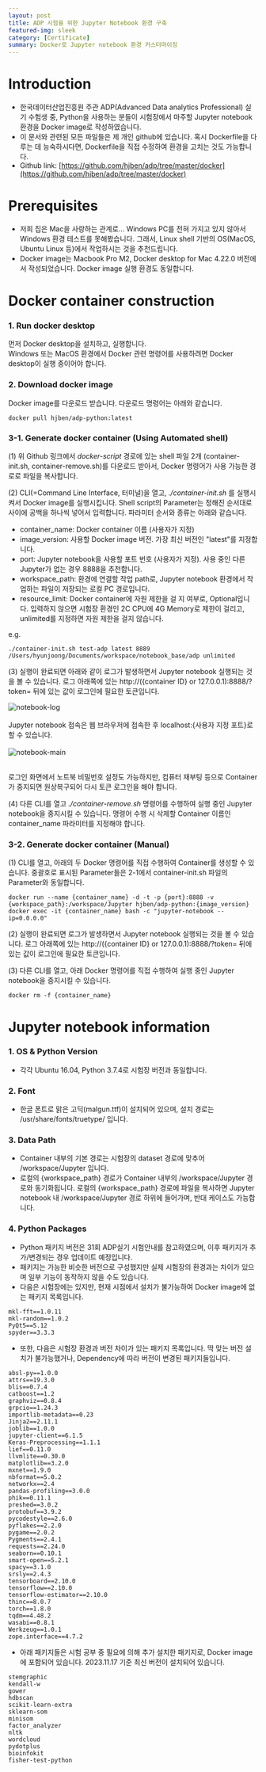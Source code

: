 ```yaml
---
layout: post
title: ADP 시험을 위한 Jupyter Notebook 환경 구축
featured-img: sleek
category: [Certificate]
summary: Docker로 Jupyter notebook 환경 커스터마이징
---
```


# Introduction
- 한국데이터산업진흥원 주관 ADP(Advanced Data analytics Professional) 실기 수험생 중, Python을 사용하는 분들이 시험장에서 마주할 Jupyter notebook 환경을 Docker image로 작성하였습니다.
- 이 문서와 관련된 모든 파일들은 제 개인 github에 있습니다. 혹시 Dockerfile을 다루는 데 능숙하시다면, Dockerfile을 직접 수정하여 환경을 고치는 것도 가능합니다.
- Github link: [https://github.com/hjben/adp/tree/master/docker](https://github.com/hjben/adp/tree/master/docker)   

# Prerequisites
- 저희 집은 Mac을 사랑하는 관계로... Windows PC를 전혀 가지고 있지 않아서 Windows 환경 테스트를 못해봤습니다. 그래서, Linux shell 기반의 OS(MacOS, Ubuntu Linux 등)에서 작업하시는 것을 추천드립니다.
- Docker image는 Macbook Pro M2, Docker desktop for Mac 4.22.0 버전에서 작성되었습니다. Docker image 실행 환경도 동일합니다.

# Docker container construction
### 1. Run docker desktop
먼저 Docker desktop을 설치하고, 실행합니다. <br>
Windows 또는 MacOS 환경에서 Docker 관련 명령어를 사용하려면 Docker desktop이 실행 중이어야 합니다.

### 2. Download docker image
Docker image를 다운로드 받습니다. 다운로드 명령어는 아래와 같습니다.
```
docker pull hjben/adp-python:latest
```

### 3-1. Generate docker container (Using Automated shell)
(1) 위 Github 링크에서 _docker-script_ 경로에 있는 shell 파일 2개 (container-init.sh, container-remove.sh)를 다운로드 받아서, Docker 명령어가 사용 가능한 경로로 파일을 복사합니다.

(2) CLI(=Command Line Interface, 터미널)을 열고, _./container-init.sh_ 를 실행시켜서 Docker image를 실행시킵니다. Shell script의 Parameter는 정해진 순서대로 사이에 공백을 하나씩 넣어서 입력합니다. 파라미터 순서와 종류는 아래와 같습니다.
- container_name: Docker container 이름 (사용자가 지정)
- image_version: 사용할 Docker image 버전. 가장 최신 버전인 "latest"를 지정합니다.
- port: Jupyter notebook을 사용할 포트 번호 (사용자가 지정). 사용 중인 다른 Jupyter가 없는 경우 8888을 추천합니다.
- workspace_path: 환경에 연결할 작업 path로, Jupyter notebook 환경에서 작업하는 파일이 저장되는 로컬 PC 경로입니다.
- resource_limit: Docker container에 자원 제한을 걸 지 여부로, Optional입니다. 입력하지 않으면 시험장 환경인 2C CPU에 4G Memory로 제한이 걸리고, unlimited를 지정하면 자원 제한을 걸지 않습니다.

e.g.
```
./container-init.sh test-adp latest 8889 /Users/hyunjoong/Documents/workspace/notebook_base/adp unlimited
```

(3) 실행이 완료되면 아래와 같이 로그가 발생하면서 Jupyter notebook 실행되는 것을 볼 수 있습니다. 로그 아래쪽에 있는 http://({container ID} or 127.0.0.1):8888/?token= 뒤에 있는 값이 로그인에 필요한 토큰입니다.

<img src ="https://raw.githubusercontent.com/hjben/hjben.github.io/master/_img/adp-docker/notebook-log.png" alt="notebook-log">
<br><br> Jupyter notebook 접속은 웹 브라우저에 접속한 후 localhost:{사용자 지정 포트}로 할 수 있습니다. <br><br>
<img src ="https://raw.githubusercontent.com/hjben/hjben.github.io/master/_img/adp-docker/notebook-main.png" alt="notebook-main">

<br> 로그인 화면에서 노트북 비밀번호 설정도 가능하지만, 컴퓨터 재부팅 등으로 Container가 중지되면 원상복구되어 다시 토큰 로그인을 해야 합니다.

(4) 다른 CLI를 열고 _./container-remove.sh_ 명령어를 수행하여 실행 중인 Jupyter notebook을 중지시킬 수 있습니다. 명령어 수행 시 삭제할 Container 이름인 container_name 파라미터를 지정해야 합니다.

### 3-2. Generate docker container (Manual)
(1) CLI를 열고, 아래의 두 Docker 명령어를 직접 수행하여 Container를 생성할 수 있습니다. 중괄호로 표시된 Parameter들은 2-1에서 container-init.sh 파일의 Parameter와 동일합니다.

```
docker run --name {container_name} -d -t -p {port}:8888 -v {workspace_path}:/workspace/Jupyter hjben/adp-python:{image_version}
docker exec -it {container_name} bash -c "jupyter-notebook --ip=0.0.0.0"
```

(2) 실행이 완료되면 로그가 발생하면서 Jupyter notebook 실행되는 것을 볼 수 있습니다. 로그 아래쪽에 있는 http://({container ID} or 127.0.0.1):8888/?token= 뒤에 있는 값이 로그인에 필요한 토큰입니다.

(3) 다른 CLI를 열고, 아래 Docker 명령어를 직접 수행하여 실행 중인 Jupyter notebook을 중지시킬 수 있습니다.

```
docker rm -f {container_name}
```

# Jupyter notebook information
### 1. OS & Python Version
- 각각 Ubuntu 16.04, Python 3.7.4로 시험장 버전과 동일합니다.

### 2. Font
- 한글 폰트로 맑은 고딕(malgun.ttf)이 설치되어 있으며, 설치 경로는 /usr/share/fonts/truetype/ 입니다.

### 3. Data Path
- Container 내부의 기본 경로는 시험장의 dataset 경로에 맞추어 /workspace/Jupyter 입니다.
- 로컬의 {workspace_path} 경로가 Container 내부의 /workspace/Jupyter 경로와 동기화됩니다. 로컬의 {workspace_path} 경로에 파일을 복사하면 Jupyter notebook 내 /workspace/Jupyter 경로 하위에 들어가며, 반대 케이스도 가능합니다.

### 4. Python Packages
- Python 패키지 버전은 31회 ADP실기 시험안내를 참고하였으며, 이후 패키지가 추가/변경되는 경우 업데이트 예정입니다.
- 패키지는 가능한 비슷한 버전으로 구성했지만 실제 시험장의 환경과는 차이가 있으며 일부 기능이 동작하지 않을 수도 있습니다.
- 다음은 시험장에는 있지만, 현재 시점에서 설치가 불가능하여 Docker image에 없는 패키지 목록입니다.
```
mkl-fft==1.0.11
mkl-random==1.0.2
PyQt5==5.12
spyder==3.3.3
```

- 또한, 다음은 시험장 환경과 버전 차이가 있는 패키지 목록입니다. 딱 맞는 버전 설치가 불가능했거나, Dependency에 따라 버전이 변경된 패키지들입니다.
```
absl-py==1.0.0
attrs==19.3.0
blis==0.7.4
catboost==1.2
graphviz==0.8.4
grpcio==1.24.3
importlib-metadata==0.23
Jinja2==2.11.1
joblib==1.0.0
jupyter-client==6.1.5
Keras-Preprocessing==1.1.1
lief==0.11.0
llvmlite==0.30.0
matplotlib==3.2.0
mxnet==1.9.0
nbformat==5.0.2
networkx==2.4
pandas-profiling==3.0.0
phik==0.11.1
preshed==3.0.2
protobuf==3.9.2
pycodestyle==2.6.0
pyflakes==2.2.0
pygame==2.0.2
Pygments==2.4.1
requests==2.24.0
seaborn==0.10.1
smart-open==5.2.1
spacy==3.1.0
srsly==2.4.3
tensorboard==2.10.0
tensorflow==2.10.0
tensorflow-estimator==2.10.0
thinc==8.0.7
torch==1.8.0
tqdm==4.48.2
wasabi==0.8.1
Werkzeug==1.0.1
zope.interface==4.7.2
```

- 아래 패키지들은 시험 공부 중 필요에 의해 추가 설치한 패키지로, Docker image에 포함되어 있습니다. 2023.11.17 기준 최신 버전이 설치되어 있습니다.
```
stemgraphic
kendall-w
gower
hdbscan
scikit-learn-extra
sklearn-som
minisom
factor_analyzer
nltk
wordcloud
pydotplus
bioinfokit
fisher-test-python
```